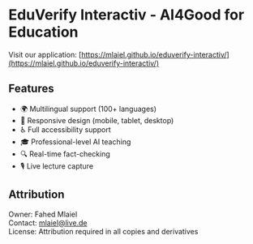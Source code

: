 # EduVerify Interactiv - AI4Good for Education

Visit our application: [https://mlaiel.github.io/eduverify-interactiv/](https://mlaiel.github.io/eduverify-interactiv/)

## Features
- 🌍 Multilingual support (100+ languages)
- 📱 Responsive design (mobile, tablet, desktop)
- ♿ Full accessibility support
- 🎓 Professional-level AI teaching
- 🔍 Real-time fact-checking
- 🎙️ Live lecture capture

## Attribution
Owner: Fahed Mlaiel  
Contact: mlaiel@live.de  
License: Attribution required in all copies and derivatives
